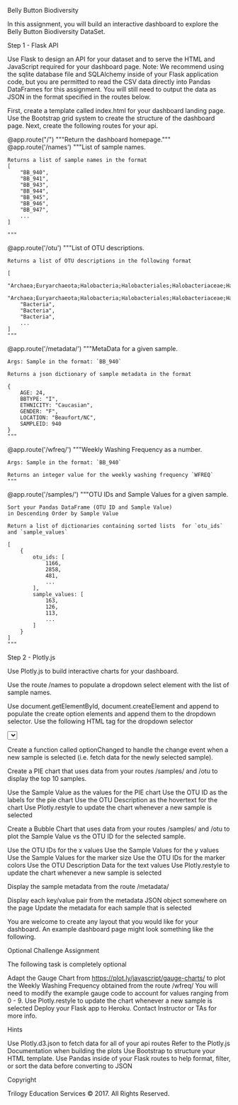 Belly Button Biodiversity



In this assignment, you will build an interactive dashboard to explore the Belly Button Biodiversity DataSet.


Step 1 - Flask API

Use Flask to design an API for your dataset and to serve the HTML and JavaScript required for your dashboard page. Note: We recommend using the sqlite database file and SQLAlchemy inside of your Flask application code, but you are permitted to read the CSV data directly into Pandas DataFrames for this assignment. You will still need to output the data as JSON in the format specified in the routes below.


First, create a template called index.html for your dashboard landing page. Use the Bootstrap grid system to create the structure of the dashboard page.
Next, create the following routes for your api.


@app.route("/")
    """Return the dashboard homepage."""
@app.route('/names')
    """List of sample names.

    Returns a list of sample names in the format
    [
        "BB_940",
        "BB_941",
        "BB_943",
        "BB_944",
        "BB_945",
        "BB_946",
        "BB_947",
        ...
    ]

    """
@app.route('/otu')
    """List of OTU descriptions.

    Returns a list of OTU descriptions in the following format

    [
        "Archaea;Euryarchaeota;Halobacteria;Halobacteriales;Halobacteriaceae;Halococcus",
        "Archaea;Euryarchaeota;Halobacteria;Halobacteriales;Halobacteriaceae;Halococcus",
        "Bacteria",
        "Bacteria",
        "Bacteria",
        ...
    ]
    """
@app.route('/metadata/<sample>')
    """MetaData for a given sample.

    Args: Sample in the format: `BB_940`

    Returns a json dictionary of sample metadata in the format

    {
        AGE: 24,
        BBTYPE: "I",
        ETHNICITY: "Caucasian",
        GENDER: "F",
        LOCATION: "Beaufort/NC",
        SAMPLEID: 940
    }
    """
@app.route('/wfreq/<sample>')
    """Weekly Washing Frequency as a number.

    Args: Sample in the format: `BB_940`

    Returns an integer value for the weekly washing frequency `WFREQ`
    """
@app.route('/samples/<sample>')
    """OTU IDs and Sample Values for a given sample.

    Sort your Pandas DataFrame (OTU ID and Sample Value)
    in Descending Order by Sample Value

    Return a list of dictionaries containing sorted lists  for `otu_ids`
    and `sample_values`

    [
        {
            otu_ids: [
                1166,
                2858,
                481,
                ...
            ],
            sample_values: [
                163,
                126,
                113,
                ...
            ]
        }
    ]
    """



Step 2 - Plotly.js

Use Plotly.js to build interactive charts for your dashboard.



Use the route /names to populate a dropdown select element with the list of sample names.


Use document.getElementById, document.createElement and append to populate the create option elements and append them to the dropdown selector.
Use the following HTML tag for the dropdown selector




  <select id="selDataset" onchange="optionChanged(this.value)"></select>

Create a function called optionChanged to handle the change event when a new sample is selected (i.e. fetch data for the newly selected sample).






Create a PIE chart that uses data from your routes /samples/<sample> and /otu to display the top 10 samples.


Use the Sample Value as the values for the PIE chart
Use the OTU ID as the labels for the pie chart
Use the OTU Description as the hovertext for the chart
Use Plotly.restyle to update the chart whenever a new sample is selected








Create a Bubble Chart that uses data from your routes /samples/<sample> and /otu to plot the Sample Value vs the OTU ID for the selected sample.


Use the OTU IDs for the x values
Use the Sample Values for the y values
Use the Sample Values for the marker size
Use the OTU IDs for the marker colors
Use the OTU Description Data for the text values
Use Plotly.restyle to update the chart whenever a new sample is selected








Display the sample metadata from the route /metadata/<sample>


Display each key/value pair from the metadata JSON object somewhere on the page
Update the metadata for each sample that is selected


You are welcome to create any layout that you would like for your dashboard. An example dashboard page might look something like the following.








Optional Challenge Assignment

The following task is completely optional


Adapt the Gauge Chart from https://plot.ly/javascript/gauge-charts/ to plot the Weekly Washing Frequency obtained from the route /wfreq/<sample>
You will need to modify the example gauge code to account for values ranging from 0 - 9.
Use Plotly.restyle to update the chart whenever a new sample is selected
Deploy your Flask app to Heroku. Contact Instructor or TAs for more info.







Hints


Use Plotly.d3.json to fetch data for all of your api routes
Refer to the Plotly.js Documentation when building the plots
Use Bootstrap to structure your HTML template.
Use Pandas inside of your Flask routes to help format, filter, or sort the data before converting to JSON



Copyright

Trilogy Education Services © 2017. All Rights Reserved.
